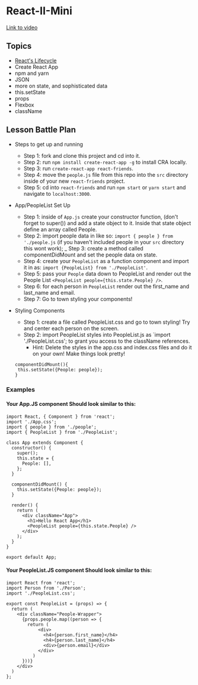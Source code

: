 # React-II-Mini

[Link to video](https://www.youtube.com/watch?v=0Jtr6SUtJUQ)

## Topics

* [React's Lifecycle](https://tylermcginnis.com/an-introduction-to-life-cycle-events-in-react-js/)
* Create React App
* npm and yarn
* JSON
* more on state, and sophisticated data
* this.setState
* props
* Flexbox
* className

## Lesson Battle Plan 

- Steps to get up and running
  - Step 1: fork and clone this project and cd into it.
  - Step 2: run `npm install create-react-app -g` to install CRA locally.
  - Step 3: run `create-react-app react-friends`.
  - Step 4: move the `people.js` file from this repo into the `src` directory inside of your new `react-friends` project.
  - Step 5: cd into `react-friends` and run `npm start` or `yarn start` and navigate to `localhost:3000`.

- App/PeopleList Set Up
  - Step 1: inside of `App.js` create your constructor function, (don't forget to super()) and add a state object to it. Inside that state object define an array called People.
  - Step 2: import people data in like so: `import { people } from './people.js` (if you haven't included people in your `src` directory this wont work);
  _ Step 3: create a method called componentDidMount and set the people data on state.
  - Step 4: create your `PeopleList` as a function component and import it in as: `import {PeopleList} from './PeopleList'`.
  - Step 5: pass your `People` data down to PeopleList and render out the People List `<PeopleList people={this.state.People} />`.
  - Step 6: for each person in `PeopleList` render out the first_name and last_name and email.
  - Step 7: Go to town styling your components!

- Styling Components
  - Step 1: create a file called PeopleList.css and go to town styling! Try and center each person on the screen. 
  - Step 2: import PeopleList styles into PeopleList.js as `import './PeopleList.css'; to grant you access to the className references.
    - Hint: Delete the styles in the app.css and index.css files and do it on your own! Make things look pretty!

  ```
  componentDidMount(){ 
   this.setState({People: people});
  }
  ```


### Examples
#### Your App.JS component Should look similar to this:
```
import React, { Component } from 'react';
import './App.css';
import { people } from './people';
import { PeopleList } from './PeopleList';

class App extends Component {
  constructor() {
    super();
    this.state = {
      People: [],
    };
  }

  componentDidMount() {
    this.setState({People: people});
  }

  render() {
    return (
      <div className="App">
        <h1>Hello React App</h1>
        <PeopleList people={this.state.People} /> 
      </div>
    );
  }
}

export default App;

```

#### Your PeopleList.JS component Should look similar to this:

```
import React from 'react';
import Person from './Person';
import './PeopleList.css';

export const PeopleList = (props) => {
  return (
    <div className="People-Wrapper">
      {props.people.map((person => {
        return (
            <div>
              <h4>{person.first_name}</h4>
              <h4>{person.last_name}</h4>
              <div>{person.email}</div>
            </div> 
          )
      }))}
    </div>
  )
};
```
